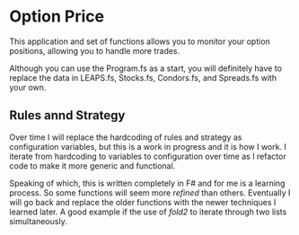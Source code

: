 ﻿# Option Price
This application and set of functions allows you to monitor your option positions, allowing you to handle more trades.

Although you can use the Program.fs as a start, you will definitely have to replace the data in LEAPS.fs, Stocks.fs, Condors.fs, and Spreads.fs with your own.

## Rules annd Strategy

Over time I will replace the hardcoding of rules and strategy as configuration variables, but this is a work in progress and it is how I work. I iterate from hardcoding to variables to configuration over time as I refactor code to make it more generic and functional.

Speaking of which, this is written completely in F# and for me is a learning process. So some functions will seem more _refined_ than others. Eventually I will go back and replace the older functions with the newer techniques I learned later. A good example if the use of _fold2_ to iterate through two lists simultaneously.